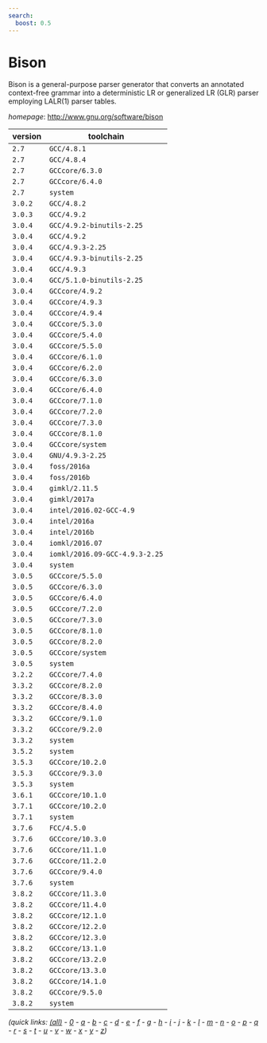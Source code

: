 ```yaml
---
search:
  boost: 0.5
---
```

# Bison

Bison is a general-purpose parser generator that converts an annotated context-free grammar into a deterministic LR or generalized LR (GLR) parser employing LALR(1) parser tables.

*homepage*: <http://www.gnu.org/software/bison>

version | toolchain
--------|----------
``2.7`` | ``GCC/4.8.1``
``2.7`` | ``GCC/4.8.4``
``2.7`` | ``GCCcore/6.3.0``
``2.7`` | ``GCCcore/6.4.0``
``2.7`` | ``system``
``3.0.2`` | ``GCC/4.8.2``
``3.0.3`` | ``GCC/4.9.2``
``3.0.4`` | ``GCC/4.9.2-binutils-2.25``
``3.0.4`` | ``GCC/4.9.2``
``3.0.4`` | ``GCC/4.9.3-2.25``
``3.0.4`` | ``GCC/4.9.3-binutils-2.25``
``3.0.4`` | ``GCC/4.9.3``
``3.0.4`` | ``GCC/5.1.0-binutils-2.25``
``3.0.4`` | ``GCCcore/4.9.2``
``3.0.4`` | ``GCCcore/4.9.3``
``3.0.4`` | ``GCCcore/4.9.4``
``3.0.4`` | ``GCCcore/5.3.0``
``3.0.4`` | ``GCCcore/5.4.0``
``3.0.4`` | ``GCCcore/5.5.0``
``3.0.4`` | ``GCCcore/6.1.0``
``3.0.4`` | ``GCCcore/6.2.0``
``3.0.4`` | ``GCCcore/6.3.0``
``3.0.4`` | ``GCCcore/6.4.0``
``3.0.4`` | ``GCCcore/7.1.0``
``3.0.4`` | ``GCCcore/7.2.0``
``3.0.4`` | ``GCCcore/7.3.0``
``3.0.4`` | ``GCCcore/8.1.0``
``3.0.4`` | ``GCCcore/system``
``3.0.4`` | ``GNU/4.9.3-2.25``
``3.0.4`` | ``foss/2016a``
``3.0.4`` | ``foss/2016b``
``3.0.4`` | ``gimkl/2.11.5``
``3.0.4`` | ``gimkl/2017a``
``3.0.4`` | ``intel/2016.02-GCC-4.9``
``3.0.4`` | ``intel/2016a``
``3.0.4`` | ``intel/2016b``
``3.0.4`` | ``iomkl/2016.07``
``3.0.4`` | ``iomkl/2016.09-GCC-4.9.3-2.25``
``3.0.4`` | ``system``
``3.0.5`` | ``GCCcore/5.5.0``
``3.0.5`` | ``GCCcore/6.3.0``
``3.0.5`` | ``GCCcore/6.4.0``
``3.0.5`` | ``GCCcore/7.2.0``
``3.0.5`` | ``GCCcore/7.3.0``
``3.0.5`` | ``GCCcore/8.1.0``
``3.0.5`` | ``GCCcore/8.2.0``
``3.0.5`` | ``GCCcore/system``
``3.0.5`` | ``system``
``3.2.2`` | ``GCCcore/7.4.0``
``3.3.2`` | ``GCCcore/8.2.0``
``3.3.2`` | ``GCCcore/8.3.0``
``3.3.2`` | ``GCCcore/8.4.0``
``3.3.2`` | ``GCCcore/9.1.0``
``3.3.2`` | ``GCCcore/9.2.0``
``3.3.2`` | ``system``
``3.5.2`` | ``system``
``3.5.3`` | ``GCCcore/10.2.0``
``3.5.3`` | ``GCCcore/9.3.0``
``3.5.3`` | ``system``
``3.6.1`` | ``GCCcore/10.1.0``
``3.7.1`` | ``GCCcore/10.2.0``
``3.7.1`` | ``system``
``3.7.6`` | ``FCC/4.5.0``
``3.7.6`` | ``GCCcore/10.3.0``
``3.7.6`` | ``GCCcore/11.1.0``
``3.7.6`` | ``GCCcore/11.2.0``
``3.7.6`` | ``GCCcore/9.4.0``
``3.7.6`` | ``system``
``3.8.2`` | ``GCCcore/11.3.0``
``3.8.2`` | ``GCCcore/11.4.0``
``3.8.2`` | ``GCCcore/12.1.0``
``3.8.2`` | ``GCCcore/12.2.0``
``3.8.2`` | ``GCCcore/12.3.0``
``3.8.2`` | ``GCCcore/13.1.0``
``3.8.2`` | ``GCCcore/13.2.0``
``3.8.2`` | ``GCCcore/13.3.0``
``3.8.2`` | ``GCCcore/14.1.0``
``3.8.2`` | ``GCCcore/9.5.0``
``3.8.2`` | ``system``


*(quick links: [(all)](../index.md) - [0](../0/index.md) - [a](../a/index.md) - [b](../b/index.md) - [c](../c/index.md) - [d](../d/index.md) - [e](../e/index.md) - [f](../f/index.md) - [g](../g/index.md) - [h](../h/index.md) - [i](../i/index.md) - [j](../j/index.md) - [k](../k/index.md) - [l](../l/index.md) - [m](../m/index.md) - [n](../n/index.md) - [o](../o/index.md) - [p](../p/index.md) - [q](../q/index.md) - [r](../r/index.md) - [s](../s/index.md) - [t](../t/index.md) - [u](../u/index.md) - [v](../v/index.md) - [w](../w/index.md) - [x](../x/index.md) - [y](../y/index.md) - [z](../z/index.md))*

